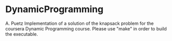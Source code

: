 DynamicProgramming
==================

A. Puetz
Implementation of a solution of the knapsack problem for the coursera Dynamic Programming course.
Please use "make" in order to build the executable. 
